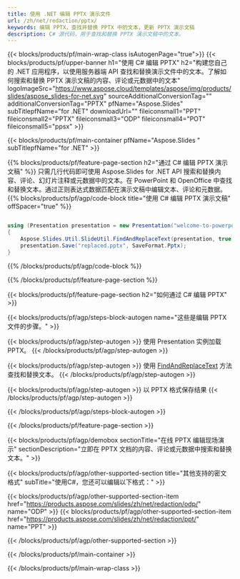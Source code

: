 ```yaml
---
title: 使用 .NET 编辑 PPTX 演示文件
url: /zh/net/redaction/pptx/
keywords: 编辑 PPTX，查找并替换 PPTX 中的文本，更新 PPTX 演示文稿
description: C# 源代码，用于查找和替换 PPTX 演示文稿中的文本。
---
```


{{< blocks/products/pf/main-wrap-class isAutogenPage="true">}}
{{< blocks/products/pf/upper-banner h1="使用 C# 编辑 PPTX" h2="构建您自己的 .NET 应用程序，以使用服务器端 API 查找和替换演示文件中的文本。了解如何搜索和替换 PPTX 演示文稿的内容、评论或元数据中的文本" logoImageSrc="https://www.aspose.cloud/templates/aspose/img/products/slides/aspose_slides-for-net.svg" sourceAdditionalConversionTag="" additionalConversionTag="PPTX" pfName="Aspose.Slides" subTitlepfName="for .NET" downloadUrl="" fileiconsmall1="PPT" fileiconsmall2="PPTX" fileiconsmall3="ODP" fileiconsmall4="POT" fileiconsmall5="ppsx" >}}

{{< blocks/products/pf/main-container pfName="Aspose.Slides " subTitlepfName="for .NET" >}}

{{% blocks/products/pf/feature-page-section  h2="通过 C# 编辑 PPTX 演示文稿" %}}
只需几行代码即可使用 Aspose.Slides for .NET API 搜索和替换内容、评论、幻灯片注释或元数据中的文本。在 PowerPoint 和 OpenOffice 中查找和替换文本。通过正则表达式数据匹配在演示文稿中编辑文本、评论和元数据。
{{% blocks/products/pf/agp/code-block title="使用 C# 编辑 PPTX 演示文稿" offSpacer="true" %}}

```cs

using (Presentation presentation = new Presentation("welcome-to-powerpoint.pptx"))
{
    Aspose.Slides.Util.SlideUtil.FindAndReplaceText(presentation, true, "PowerPoint", "Aspose.Slides", null);
    presentation.Save("replaced.pptx", SaveFormat.Pptx);
}
```

{{% /blocks/products/pf/agp/code-block %}}

{{% /blocks/products/pf/feature-page-section %}}

{{< blocks/products/pf/feature-page-section  h2="如何通过 C# 编辑 PPTX" >}}

{{< blocks/products/pf/agp/steps-block-autogen name="这些是编辑 PPTX 文件的步骤。" >}}

{{< blocks/products/pf/agp/step-autogen >}}
使用 Presentation 实例加载 PPTX。
{{< /blocks/products/pf/agp/step-autogen >}}

{{< blocks/products/pf/agp/step-autogen >}}
使用 [FindAndReplaceText](https://reference.aspose.com/slides/net/aspose.slides.util/slideutil/findandreplacetext/) 方法查找和替换文本。
{{< /blocks/products/pf/agp/step-autogen >}}

{{< blocks/products/pf/agp/step-autogen >}}
以 PPTX 格式保存结果
{{< /blocks/products/pf/agp/step-autogen >}}

{{< /blocks/products/pf/agp/steps-block-autogen >}}

{{< /blocks/products/pf/feature-page-section >}}

{{< blocks/products/pf/agp/demobox sectionTitle="在线 PPTX 编辑现场演示" sectionDescription="立即在 PPTX 文档的内容、评论或元数据中搜索和替换文本。" >}}

{{< blocks/products/pf/agp/other-supported-section title="其他支持的密文格式" subTitle="使用C#，您还可以编辑以下格式：" >}}

{{< blocks/products/pf/agp/other-supported-section-item href="https://products.aspose.com/slides/zh/net/redaction/odp/" name="ODP" >}}
{{< blocks/products/pf/agp/other-supported-section-item href="https://products.aspose.com/slides/zh/net/redaction/ppt/" name="PPT" >}}


{{< /blocks/products/pf/agp/other-supported-section >}}

{{< /blocks/products/pf/main-container >}}
    
{{< /blocks/products/pf/main-wrap-class >}}
